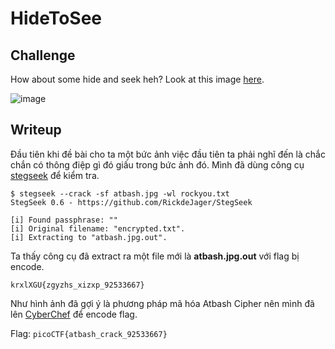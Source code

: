 # **HideToSee**
## **Challenge**
How about some hide and seek heh?
Look at this image [here](https://github.com/TITANs1506/CTF-Writeups/blob/main/PicoCTF%202023/Cryptography/HideToSee/atbash.jpg).

![image](https://user-images.githubusercontent.com/42516564/228805410-9c93d2c8-fcfa-4760-bfb8-10f8817014a5.png)


## **Writeup**
Đầu tiên khi đề bài cho ta một bức ảnh việc đầu tiên ta phải nghĩ đến là chắc chắn có thông điệp gì đó giấu trong bức ảnh đó. Mình đã dùng công cụ [stegseek](https://github.com/RickdeJager/stegseek) để kiểm tra.

```
$ stegseek --crack -sf atbash.jpg -wl rockyou.txt
StegSeek 0.6 - https://github.com/RickdeJager/StegSeek

[i] Found passphrase: ""
[i] Original filename: "encrypted.txt".
[i] Extracting to "atbash.jpg.out".
```

Ta thấy công cụ đã extract ra một file mới là **atbash.jpg.out** với flag bị encode.

```
krxlXGU{zgyzhs_xizxp_92533667}
```
Như hình ảnh đã gợi ý là phương pháp mã hóa Atbash Cipher nên mình đã lên [CyberChef](https://gchq.github.io/CyberChef/) để encode flag.

Flag: `picoCTF{atbash_crack_92533667}`
